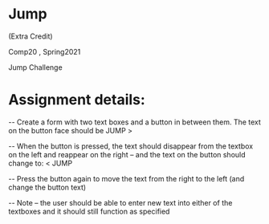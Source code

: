 # Jump
(Extra Credit) 

Comp20 , Spring2021

Jump Challenge

# Assignment details:

-- Create a form with two text boxes and a button in between them.   The text on the button face should be JUMP >

-- When the button is pressed, the text should disappear from the textbox on the left and reappear on the right – and the text on the button should change to:  < JUMP

-- Press the button again to move the text from the right to the left (and change the button text)

-- Note – the user should be able to enter new text into either of the textboxes and it should still function as specified
